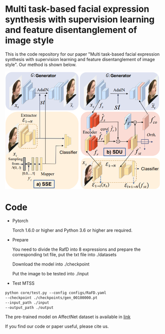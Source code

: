 # Multi task-based facial expression synthesis with supervision learning and feature disentanglement of image style
This is the code repository for our paper "Multi task-based facial expression synthesis with supervision learning and feature disentanglement of image style". Our method is shown below.

<div align=center><img src="https://github.com/lumanxi236/MTSS/blob/main/architecture.png"></div>

# Code
+ Pytorch
  
  Torch 1.6.0 or higher and Python 3.6 or higher are required.

+ Prepare
  
  You need to divide the RafD into 8 expressions and prepare the corresponding txt file, put the txt file into ./datasets

  Download the model into ./checkpoint
  
  Put the image to be tested into ./input

+ Test MTSS
```
python core/test.py --config configs/RaFD.yaml
--checkpoint ./checkpoints/gen_00100000.pt
--input_path ./input
--output_path ./output
```

The pre-trained model on AffectNet dataset is available in [link](https://drive.google.com/drive/folders/1cz9pVkyrFrENOLxP6gGBqtiDj7MQxI2O?usp=sharing)

If you find our code or paper useful, please cite us.
